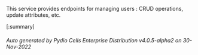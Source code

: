 






This service provides endpoints for managing users : CRUD operations, update attributes, etc.

[:summary]

###### Auto generated by Pydio Cells Enterprise Distribution v4.0.5-alpha2 on 30-Nov-2022
